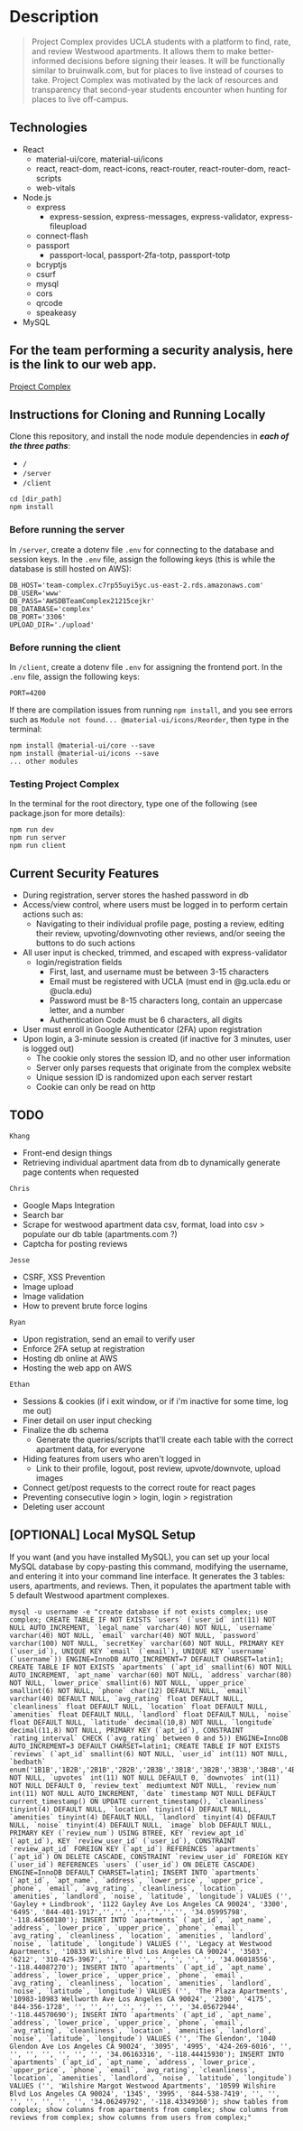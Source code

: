 # Description
> Project Complex provides UCLA students with a platform to find, rate, and review Westwood apartments. It allows them to make better-informed decisions before signing their leases. It will be functionally similar to bruinwalk.com, but for places to live instead of courses to take. Project Complex was motivated by the lack of resources and transparency that second-year students encounter when hunting for places to live off-campus.

## Technologies
* React
  * material-ui/core, material-ui/icons
  * react, react-dom, react-icons, react-router, react-router-dom, react-scripts
  * web-vitals
* Node.js
  * express
    * express-session, express-messages, express-validator, express-fileupload
  * connect-flash
  * passport
    * passport-local, passport-2fa-totp, passport-totp
  * bcryptjs
  * csurf
  * mysql
  * cors
  * qrcode
  * speakeasy
* MySQL

## For the team performing a security analysis, here is the link to our web app.
[Project Complex](https://www.youtube.com/watch?v=dQw4w9WgXcQ)

## Instructions for Cloning and Running Locally
Clone this repository, and install the node module dependencies in **_each of the three paths_**:
* `/`
* `/server`
* `/client`
```
cd [dir_path]
npm install
```

### Before running the server
In `/server`, create a dotenv file `.env` for connecting to the database and session keys. In the `.env` file, assign the following keys (this is while the database is still hosted on AWS):
```
DB_HOST='team-complex.c7rp55uyi5yc.us-east-2.rds.amazonaws.com'
DB_USER='www'
DB_PASS='AWSDBTeamComplex21215cejkr'
DB_DATABASE='complex'
DB_PORT='3306'
UPLOAD_DIR='./upload'
```

### Before running the client
In `/client`, create a dotenv file `.env` for assigning the frontend port. In the `.env` file, assign the following keys:
```
PORT=4200
```
If there are compilation issues from running `npm install`, and you see errors such as `Module not found... @material-ui/icons/Reorder`, then type in the terminal:
```
npm install @material-ui/core --save
npm install @material-ui/icons --save
... other modules
```

### Testing Project Complex
In the terminal for the root directory, type one of the following (see package.json for more details):
```
npm run dev
npm run server
npm run client 
```

## Current Security Features
* During registration, server stores the hashed password in db 
* Access/view control, where users must be logged in to perform certain actions such as: 
  * Navigating to their individual profile page, posting a review, editing their review, upvoting/downvoting other reviews, and/or seeing the buttons to do such actions
* All user input is checked, trimmed, and escaped with express-validator
  * login/registration fields
    * First, last, and username must be between 3-15 characters
    * Email must be registered with UCLA (must end in @g.ucla.edu or @ucla.edu)
    * Password must be 8-15 characters long, contain an uppercase letter, and a number
    * Authentication Code must be 6 characters, all digits
* User must enroll in Google Authenticator (2FA) upon registration
* Upon login, a 3-minute session is created (if inactive for 3 minutes, user is logged out)
  * The cookie only stores the session ID, and no other user information 
  * Server only parses requests that originate from the complex website
  * Unique session ID is randomized upon each server restart
  * Cookie can only be read on http

## TODO

`Khang`
* Front-end design things
* Retrieving individual apartment data from db to dynamically generate page contents when requested

`Chris`
* Google Maps Integration
* Search bar
* Scrape for westwood apartment data csv, format, load into csv > populate our db table (apartments.com ?)
* Captcha for posting reviews

`Jesse`
* CSRF, XSS Prevention
* Image upload
* Image validation
* How to prevent brute force logins

`Ryan`
* Upon registration, send an email to verify user
* Enforce 2FA setup at registration
* Hosting db online at AWS
* Hosting the web app on AWS

`Ethan`
* Sessions & cookies (if i exit window, or if i'm inactive for some time, log me out)
* Finer detail on user input checking
* Finalize the db schema
  * Generate the queries/scripts that'll create each table with the correct apartment data, for everyone
* Hiding features from users who aren't logged in
  * Link to their profile, logout, post review, upvote/downvote, upload images
* Connect get/post requests to the correct route for react pages
* Preventing consecutive login > login, login > registration
* Deleting user account


## [OPTIONAL] Local MySQL Setup
If you want (and you have installed MySQL), you can set up your local MySQL database by copy-pasting this command, modifying the username, and entering it into your command line interface. It generates the 3 tables: users, apartments, and reviews. Then, it populates the apartment table with 5 default Westwood apartment complexes.
```
mysql -u username -e "create database if not exists complex; use complex; CREATE TABLE IF NOT EXISTS `users` (`user_id` int(11) NOT NULL AUTO_INCREMENT, `legal_name` varchar(40) NOT NULL, `username` varchar(40) NOT NULL, `email` varchar(40) NOT NULL, `password` varchar(100) NOT NULL, `secretKey` varchar(60) NOT NULL, PRIMARY KEY (`user_id`), UNIQUE KEY `email` (`email`), UNIQUE KEY `username` (`username`)) ENGINE=InnoDB AUTO_INCREMENT=7 DEFAULT CHARSET=latin1; CREATE TABLE IF NOT EXISTS `apartments` (`apt_id` smallint(6) NOT NULL AUTO_INCREMENT, `apt_name` varchar(60) NOT NULL, `address` varchar(80) NOT NULL, `lower_price` smallint(6) NOT NULL, `upper_price` smallint(6) NOT NULL, `phone` char(12) DEFAULT NULL, `email` varchar(40) DEFAULT NULL, `avg_rating` float DEFAULT NULL, `cleanliness` float DEFAULT NULL, `location` float DEFAULT NULL, `amenities` float DEFAULT NULL, `landlord` float DEFAULT NULL, `noise` float DEFAULT NULL, `latitude` decimal(10,8) NOT NULL, `longitude` decimal(11,8) NOT NULL, PRIMARY KEY (`apt_id`), CONSTRAINT `rating_interval` CHECK (`avg_rating` between 0 and 5)) ENGINE=InnoDB AUTO_INCREMENT=3 DEFAULT CHARSET=latin1; CREATE TABLE IF NOT EXISTS `reviews` (`apt_id` smallint(6) NOT NULL, `user_id` int(11) NOT NULL, `bedbath` enum('1B1B','1B2B','2B1B','2B2B','2B3B','3B1B','3B2B','3B3B','3B4B','4B1B','4B2B','4B3B','4B4B') NOT NULL, `upvotes` int(11) NOT NULL DEFAULT 0, `downvotes` int(11) NOT NULL DEFAULT 0, `review_text` mediumtext NOT NULL, `review_num` int(11) NOT NULL AUTO_INCREMENT, `date` timestamp NOT NULL DEFAULT current_timestamp() ON UPDATE current_timestamp(), `cleanliness` tinyint(4) DEFAULT NULL, `location` tinyint(4) DEFAULT NULL, `amenities` tinyint(4) DEFAULT NULL, `landlord` tinyint(4) DEFAULT NULL, `noise` tinyint(4) DEFAULT NULL, `image` blob DEFAULT NULL, PRIMARY KEY (`review_num`) USING BTREE, KEY `review_apt_id` (`apt_id`), KEY `review_user_id` (`user_id`), CONSTRAINT `review_apt_id` FOREIGN KEY (`apt_id`) REFERENCES `apartments` (`apt_id`) ON DELETE CASCADE, CONSTRAINT `review_user_id` FOREIGN KEY (`user_id`) REFERENCES `users` (`user_id`) ON DELETE CASCADE) ENGINE=InnoDB DEFAULT CHARSET=latin1; INSERT INTO `apartments` (`apt_id`, `apt_name`, `address`, `lower_price`, `upper_price`, `phone`, `email`, `avg_rating`, `cleanliness`, `location`, `amenities`, `landlord`, `noise`, `latitude`, `longitude`) VALUES ('', 'Gayley + Lindbrook', '1122 Gayley Ave Los Angeles CA 90024', '3300', '6495', '844-401-1917','','','','','','','', '34.05995798', '-118.44560180'); INSERT INTO `apartments` (`apt_id`, `apt_name`, `address`, `lower_price`, `upper_price`, `phone`, `email`, `avg_rating`, `cleanliness`, `location`, `amenities`, `landlord`, `noise`, `latitude`, `longitude`) VALUES ('', 'Legacy at Westwood Apartments', '10833 Wilshire Blvd Los Angeles CA 90024', '3503', '6212', '310-425-3967', '', '', '', '', '', '', '', '34.06018556', '-118.44087270'); INSERT INTO `apartments` (`apt_id`, `apt_name`, `address`, `lower_price`, `upper_price`, `phone`, `email`, `avg_rating`, `cleanliness`, `location`, `amenities`, `landlord`, `noise`, `latitude`, `longitude`) VALUES ('', 'The Plaza Apartments', '10983-10983 Wellworth Ave Los Angeles CA 90024', '2300', '4175', '844-356-1728', '', '', '', '', '', '', '', '34.05672944', '-118.44570690'); INSERT INTO `apartments` (`apt_id`, `apt_name`, `address`, `lower_price`, `upper_price`, `phone`, `email`, `avg_rating`, `cleanliness`, `location`, `amenities`, `landlord`, `noise`, `latitude`, `longitude`) VALUES ('', 'The Glendon', '1040 Glendon Ave Los Angeles CA 90024', '3095', '4995', '424-269-6016', '', '', '', '', '', '', '', '34.06163316', '-118.44415930'); INSERT INTO `apartments` (`apt_id`, `apt_name`, `address`, `lower_price`, `upper_price`, `phone`, `email`, `avg_rating`, `cleanliness`, `location`, `amenities`, `landlord`, `noise`, `latitude`, `longitude`) VALUES ('', 'Wilshire Margot Westwood Apartments', '10599 Wilshire Blvd Los Angeles CA 90024', '1345', '3995', '844-538-7419', '', '', '', '', '', '', '', '34.06249792', '-118.43349360'); show tables from complex; show columns from apartments from complex; show columns from reviews from complex; show columns from users from complex;"
```